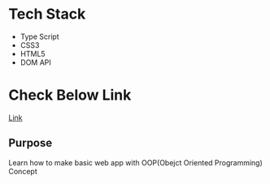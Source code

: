 # Tech Stack
* Type Script
* CSS3
* HTML5
* DOM API


# Check Below Link
<a href = "https://sanghunlee-711.github.io/motionPjt/" target="_blank"> Link</a>

## Purpose
Learn how to make basic web app with OOP(Obejct Oriented  Programming) Concept